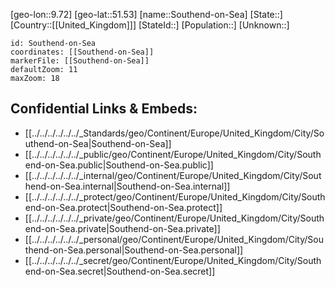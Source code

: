 ﻿---
location: [51.53,9.72]
mapzoom: [7,12] 
mapmarker: city 
type: City
tags:
- geo/City


SpocWebEntityId: 34394
isDeleted: false
confidential: public

---
[geo-lon::9.72]
[geo-lat::51.53]
[name::Southend-on-Sea]
[State::]
[Country::[[United_Kingdom]]]
[StateId::]
[Population::]
[Unknown::]


```leaflet
id: Southend-on-Sea
coordinates: [[Southend-on-Sea]]
markerFile: [[Southend-on-Sea]]
defaultZoom: 11 
maxZoom: 18
```


## Confidential Links & Embeds: 
- [[../../../../../../_Standards/geo/Continent/Europe/United_Kingdom/City/Southend-on-Sea|Southend-on-Sea]] 
- [[../../../../../../_public/geo/Continent/Europe/United_Kingdom/City/Southend-on-Sea.public|Southend-on-Sea.public]] 
- [[../../../../../../_internal/geo/Continent/Europe/United_Kingdom/City/Southend-on-Sea.internal|Southend-on-Sea.internal]] 
- [[../../../../../../_protect/geo/Continent/Europe/United_Kingdom/City/Southend-on-Sea.protect|Southend-on-Sea.protect]] 
- [[../../../../../../_private/geo/Continent/Europe/United_Kingdom/City/Southend-on-Sea.private|Southend-on-Sea.private]] 
- [[../../../../../../_personal/geo/Continent/Europe/United_Kingdom/City/Southend-on-Sea.personal|Southend-on-Sea.personal]] 
- [[../../../../../../_secret/geo/Continent/Europe/United_Kingdom/City/Southend-on-Sea.secret|Southend-on-Sea.secret]] 
